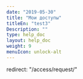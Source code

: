 ```yaml
---
date: "2019-05-30"
title: "Мои доступы"
titleEn: "test3"
Description: ""
type: help_doc
layout: help_doc
weight: 9
menuIcon: unlock-alt
---
```


redirect: "/access/request/"
